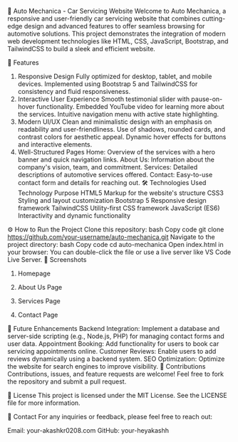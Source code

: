 🚗 Auto Mechanica - Car Servicing Website
Welcome to Auto Mechanica, a responsive and user-friendly car servicing website that combines cutting-edge design and advanced features to offer seamless browsing for automotive solutions. This project demonstrates the integration of modern web development technologies like HTML, CSS, JavaScript, Bootstrap, and TailwindCSS to build a sleek and efficient website.

🌟 Features
1. Responsive Design
Fully optimized for desktop, tablet, and mobile devices.
Implemented using Bootstrap 5 and TailwindCSS for consistency and fluid responsiveness.
2. Interactive User Experience
Smooth testimonial slider with pause-on-hover functionality.
Embedded YouTube video for learning more about the services.
Intuitive navigation menu with active state highlighting.
3. Modern UI/UX
Clean and minimalistic design with an emphasis on readability and user-friendliness.
Use of shadows, rounded cards, and contrast colors for aesthetic appeal.
Dynamic hover effects for buttons and interactive elements.
4. Well-Structured Pages
Home: Overview of the services with a hero banner and quick navigation links.
About Us: Information about the company's vision, team, and commitment.
Services: Detailed descriptions of automotive services offered.
Contact: Easy-to-use contact form and details for reaching out.
🛠️ Technologies Used
Technology	Purpose
HTML5	Markup for the website's structure
CSS3	Styling and layout customization
Bootstrap 5	Responsive design framework
TailwindCSS	Utility-first CSS framework
JavaScript (ES6)	Interactivity and dynamic functionality





⚙️ How to Run the Project
Clone this repository:
bash
Copy code
git clone https://github.com/your-username/auto-mechanica.git
Navigate to the project directory:
bash
Copy code
cd auto-mechanica
Open index.html in your browser:
You can double-click the file or use a live server like VS Code Live Server.
📸 Screenshots
1. Homepage

2. About Us Page

3. Services Page

4. Contact Page

📢 Future Enhancements
Backend Integration:
Implement a database and server-side scripting (e.g., Node.js, PHP) for managing contact forms and user data.
Appointment Booking:
Add functionality for users to book car servicing appointments online.
Customer Reviews:
Enable users to add reviews dynamically using a backend system.
SEO Optimization:
Optimize the website for search engines to improve visibility.
🙌 Contributions
Contributions, issues, and feature requests are welcome! Feel free to fork the repository and submit a pull request.

📜 License
This project is licensed under the MIT License. See the LICENSE file for more information.

📧 Contact
For any inquiries or feedback, please feel free to reach out:

Email: your-akashkr0208.com
GitHub: your-heyakashh
